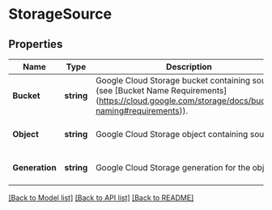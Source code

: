 # StorageSource

## Properties
Name | Type | Description | Notes
------------ | ------------- | ------------- | -------------
**Bucket** | **string** | Google Cloud Storage bucket containing source (see [Bucket Name Requirements] (https://cloud.google.com/storage/docs/bucket-naming#requirements)). | [optional] [default to null]
**Object** | **string** | Google Cloud Storage object containing source. | [optional] [default to null]
**Generation** | **string** | Google Cloud Storage generation for the object. | [optional] [default to null]

[[Back to Model list]](../README.md#documentation-for-models) [[Back to API list]](../README.md#documentation-for-api-endpoints) [[Back to README]](../README.md)


